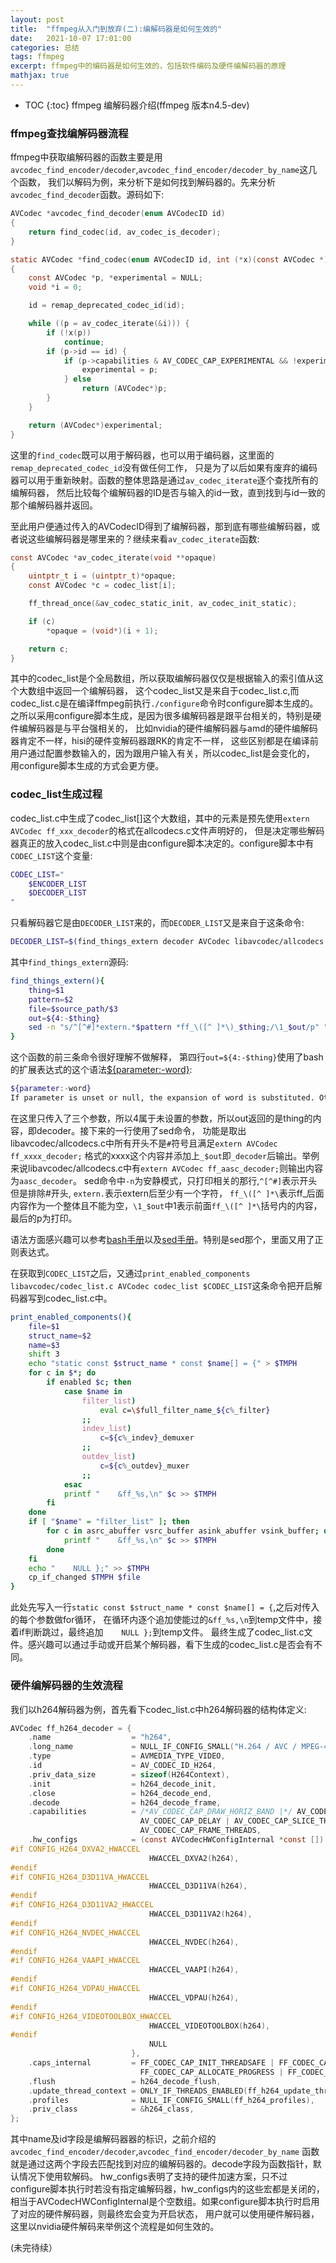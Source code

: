 ```yaml
---
layout: post
title:  "ffmpeg从入门到放弃(二):编解码器是如何生效的"
date:   2021-10-07 17:01:00
categories: 总结
tags: ffmpeg 
excerpt: ffmpeg中的编码器是如何生效的，包括软件编码及硬件编解码器的原理
mathjax: true
---
```

* TOC
{:toc}
ffmpeg 编解码器介绍(ffmpeg 版本n4.5-dev)
### ffmpeg查找编解码器流程

ffmpeg中获取编解码器的函数主要是用`avcodec_find_encoder/decoder`,`avcodec_find_encoder/decoder_by_name`这几个函数，
我们以解码为例，来分析下是如何找到解码器的。先来分析`avcodec_find_decoder`函数。源码如下:
```c
AVCodec *avcodec_find_decoder(enum AVCodecID id)
{
    return find_codec(id, av_codec_is_decoder);
}

static AVCodec *find_codec(enum AVCodecID id, int (*x)(const AVCodec *))
{
    const AVCodec *p, *experimental = NULL;
    void *i = 0;

    id = remap_deprecated_codec_id(id);

    while ((p = av_codec_iterate(&i))) {
        if (!x(p))
            continue;
        if (p->id == id) {
            if (p->capabilities & AV_CODEC_CAP_EXPERIMENTAL && !experimental) {
                experimental = p;
            } else
                return (AVCodec*)p;
        }
    }

    return (AVCodec*)experimental;
}
```

这里的`find_codec`既可以用于解码器，也可以用于编码器，这里面的`remap_deprecated_codec_id`没有做任何工作，
只是为了以后如果有废弃的编码器可以用于重新映射。函数的整体思路是通过`av_codec_iterate`逐个查找所有的编解码器，
然后比较每个编解码器的ID是否与输入的id一致，直到找到与id一致的那个编解码器并返回。

至此用户便通过传入的AVCodecID得到了编解码器，那到底有哪些编解码器，或者说这些编解码器是哪里来的？继续来看`av_codec_iterate`函数:
```c
const AVCodec *av_codec_iterate(void **opaque)
{
    uintptr_t i = (uintptr_t)*opaque;
    const AVCodec *c = codec_list[i];

    ff_thread_once(&av_codec_static_init, av_codec_init_static);

    if (c)
        *opaque = (void*)(i + 1);

    return c;
}
```
其中的codec_list是个全局数组，所以获取编解码器仅仅是根据输入的索引值从这个大数组中返回一个编解码器，
这个codec_list又是来自于codec_list.c,而codec_list.c是在编译ffmpeg前执行`./configure`命令时configure脚本生成的。
之所以采用configure脚本生成，是因为很多编解码器是跟平台相关的，特别是硬件编解码器是与平台强相关的，
比如nvidia的硬件编解码器与amd的硬件编解码器肯定不一样，hisi的硬件变解码器跟RK的肯定不一样，
这些区别都是在编译前用户通过配置参数输入的，因为跟用户输入有关，所以codec_list是会变化的，
用configure脚本生成的方式会更方便。

### codec_list生成过程

codec_list.c中生成了codec_list[]这个大数组，其中的元素是预先使用`extern AVCodec ff_xxx_decoder`的格式在allcodecs.c文件声明好的，
但是决定哪些解码器真正的放入codec_list.c中则是由configure脚本决定的。configure脚本中有`CODEC_LIST`这个变量:
```bash
CODEC_LIST="
    $ENCODER_LIST
    $DECODER_LIST
"
```
只看解码器它是由`DECODER_LIST`来的，而`DECODER_LIST`又是来自于这条命令:
```bash
DECODER_LIST=$(find_things_extern decoder AVCodec libavcodec/allcodecs.c)
```
其中`find_things_extern`源码:
```bash
find_things_extern(){
    thing=$1
    pattern=$2
    file=$source_path/$3
    out=${4:-$thing}
    sed -n "s/^[^#]*extern.*$pattern *ff_\([^ ]*\)_$thing;/\1_$out/p" "$file"
}
```
这个函数的前三条命令很好理解不做解释，
第四行`out=${4:-$thing}`使用了bash的扩展表达式的这个语法[${parameter:-word}](https://www.gnu.org/software/bash/manual/bash.html):
```bash
${parameter:-word}
If parameter is unset or null, the expansion of word is substituted. Otherwise, the value of parameter is substituted.
```
在这里只传入了三个参数，所以4属于未设置的参数，所以out返回的是thing的内容，即decoder。接下来的一行使用了sed命令，
功能是取出libavcodec/allcodecs.c中所有开头不是`#`符号且满足`extern AVCodec ff_xxxx_decoder;`
格式的xxxx这个内容并添加上`_$out`即`_decoder`后输出。举例来说libavcodec/allcodecs.c中有`extern AVCodec ff_aasc_decoder;`则输出内容为`aasc_decoder`。
sed命令中`-n`为安静模式，只打印相关的那行,`^[^#]`表示开头但是排除#开头, `extern.`表示extern后至少有一个字符，
`ff_\([^ ]*\`表示ff_后面内容作为一个整体且不能为空，`\1_$out`中1表示前面`ff_\([^ ]*\`括号内的内容，最后的p为打印。

语法方面感兴趣可以参考[bash手册](https://www.gnu.org/software/bash/manual/bash.html)以及[sed手册](https://www.gnu.org/software/sed/manual/sed.html)。特别是sed那个，里面又用了正则表达式。

在获取到`CODEC_LIST`之后，又通过`print_enabled_components libavcodec/codec_list.c AVCodec codec_list $CODEC_LIST`这条命令把开启解码器写到codec_list.c中。
```bash
print_enabled_components(){
    file=$1
    struct_name=$2
    name=$3
    shift 3
    echo "static const $struct_name * const $name[] = {" > $TMPH
    for c in $*; do
        if enabled $c; then
            case $name in
                filter_list)
                    eval c=\$full_filter_name_${c%_filter}
                ;;
                indev_list)
                    c=${c%_indev}_demuxer
                ;;
                outdev_list)
                    c=${c%_outdev}_muxer
                ;;
            esac
            printf "    &ff_%s,\n" $c >> $TMPH
        fi
    done
    if [ "$name" = "filter_list" ]; then
        for c in asrc_abuffer vsrc_buffer asink_abuffer vsink_buffer; do
            printf "    &ff_%s,\n" $c >> $TMPH
        done
    fi
    echo "    NULL };" >> $TMPH
    cp_if_changed $TMPH $file
}
```
此处先写入一行`static const $struct_name * const $name[] = {`,之后对传入的每个参数做for循环，
在循环内逐个追加使能过的`&ff_%s,\n`到temp文件中，接着if判断跳过，最终追加`    NULL };`到temp文件。
最终生成了codec_list.c文件。感兴趣可以通过手动或开启某个解码器，看下生成的codec_list.c是否会有不同。

### 硬件编解码器的生效流程

我们以h264解码器为例，首先看下codec_list.c中h264解码器的结构体定义:
```c
AVCodec ff_h264_decoder = {
    .name                  = "h264",
    .long_name             = NULL_IF_CONFIG_SMALL("H.264 / AVC / MPEG-4 AVC / MPEG-4 part 10"),
    .type                  = AVMEDIA_TYPE_VIDEO,
    .id                    = AV_CODEC_ID_H264,
    .priv_data_size        = sizeof(H264Context),
    .init                  = h264_decode_init,
    .close                 = h264_decode_end,
    .decode                = h264_decode_frame,
    .capabilities          = /*AV_CODEC_CAP_DRAW_HORIZ_BAND |*/ AV_CODEC_CAP_DR1 |
                             AV_CODEC_CAP_DELAY | AV_CODEC_CAP_SLICE_THREADS |
                             AV_CODEC_CAP_FRAME_THREADS,
    .hw_configs            = (const AVCodecHWConfigInternal *const []) {
#if CONFIG_H264_DXVA2_HWACCEL
                               HWACCEL_DXVA2(h264),
#endif
#if CONFIG_H264_D3D11VA_HWACCEL
                               HWACCEL_D3D11VA(h264),
#endif
#if CONFIG_H264_D3D11VA2_HWACCEL
                               HWACCEL_D3D11VA2(h264),
#endif
#if CONFIG_H264_NVDEC_HWACCEL
                               HWACCEL_NVDEC(h264),
#endif
#if CONFIG_H264_VAAPI_HWACCEL
                               HWACCEL_VAAPI(h264),
#endif
#if CONFIG_H264_VDPAU_HWACCEL
                               HWACCEL_VDPAU(h264),
#endif
#if CONFIG_H264_VIDEOTOOLBOX_HWACCEL
                               HWACCEL_VIDEOTOOLBOX(h264),
#endif
                               NULL
                           },
    .caps_internal         = FF_CODEC_CAP_INIT_THREADSAFE | FF_CODEC_CAP_EXPORTS_CROPPING |
                             FF_CODEC_CAP_ALLOCATE_PROGRESS | FF_CODEC_CAP_INIT_CLEANUP,
    .flush                 = h264_decode_flush,
    .update_thread_context = ONLY_IF_THREADS_ENABLED(ff_h264_update_thread_context),
    .profiles              = NULL_IF_CONFIG_SMALL(ff_h264_profiles),
    .priv_class            = &h264_class,
};
```
其中name及id字段是编解码器器的标识，之前介绍的`avcodec_find_encoder/decoder`,`avcodec_find_encoder/decoder_by_name`
函数就是通过这两个字段去匹配找到对应的编解码器的。decode字段为函数指针，默认情况下使用软解码。
hw_configs表明了支持的硬件加速方案，只不过configure脚本执行时若没有指定编解码器，hw_configs内的这些宏都是关闭的，
相当于AVCodecHWConfigInternal是个空数组。如果configure脚本执行时启用了对应的硬件解码器，则最终宏会变为开启状态，
用户就可以使用硬件解码器，这里以nvidia硬件解码来举例这个流程是如何生效的。

(未完待续）
